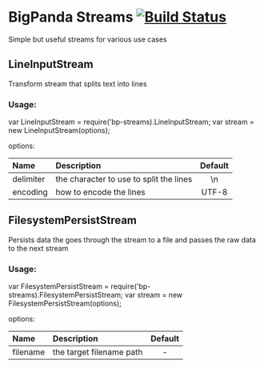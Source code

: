 # BigPanda Streams [![Build Status](https://travis-ci.org/bigpandaio/streams.svg?branch=develop)](https://travis-ci.org/bigpandaio/streams)

Simple but useful streams for various use cases

## LineInputStream

Transform stream that splits text into lines

### Usage:
var LineInputStream = require('bp-streams).LineInputStream;
var stream = new LineInputStream(options);

options:

| Name          | Description           | Default  |
| :------------ |:-------------| :-----:|
| delimiter     | the character to use to split the lines | \n |
| encoding      | how to encode the lines | UTF-8

## FilesystemPersistStream

Persists data the goes through the stream to a file and passes the raw data to the next stream

### Usage:
var FilesystemPersistStream = require('bp-streams).FilesystemPersistStream;
var stream = new FilesystemPersistStream(options);

options:

| Name          | Description           | Default  |
| :------------ |:-------------| :-----:|
| filename     | the target filename path | - |





